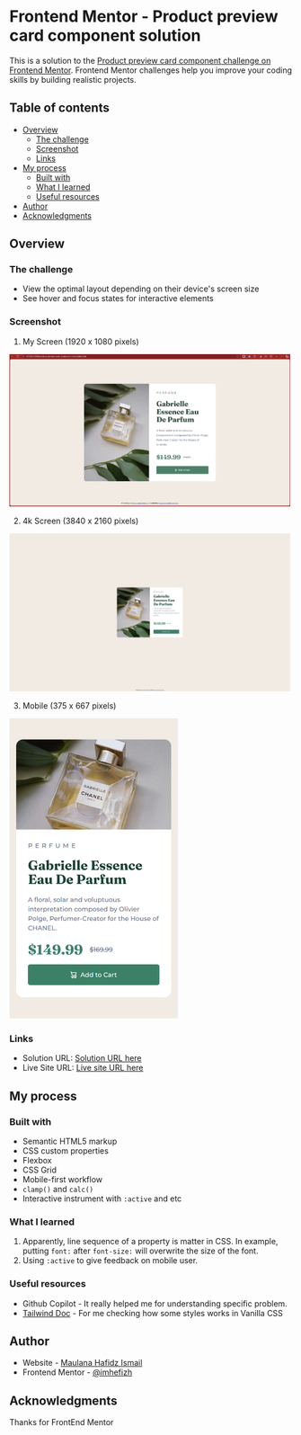 # Frontend Mentor - Product preview card component solution

This is a solution to the [Product preview card component challenge on Frontend Mentor](https://www.frontendmentor.io/challenges/product-preview-card-component-GO7UmttRfa). Frontend Mentor challenges help you improve your coding skills by building realistic projects.

## Table of contents

- [Overview](#overview)
  - [The challenge](#the-challenge)
  - [Screenshot](#screenshot)
  - [Links](#links)
- [My process](#my-process)
  - [Built with](#built-with)
  - [What I learned](#what-i-learned)
  - [Useful resources](#useful-resources)
- [Author](#author)
- [Acknowledgments](#acknowledgments)

## Overview

### The challenge

- View the optimal layout depending on their device's screen size
- See hover and focus states for interactive elements

### Screenshot

1. My Screen (1920 x 1080 pixels)

<img src='./screenshots/Screenshot 2025-10-31 083418.png' alt='my-screen' width='500'>

2.  4k Screen (3840 x 2160 pixels)

<img src='./screenshots/127.0.0.1_5500_product-preview-card-component-main_index.html(4k Screen).png' alt='my-screen' width='500'>

3.  Mobile (375 x 667 pixels)

<img src='./screenshots/127.0.0.1_5500_product-preview-card-component-main_index.html(iPhone SE).png' alt='my-screen' width='300'>

### Links

- Solution URL: [Solution URL here](https://github.com/imhefizh/FrontEnd-Web-Lab/tree/main/product-preview-card-component-main)
- Live Site URL: [Live site URL here](https://imhefizh.github.io/FrontEnd-Web-Lab/product-preview-card-component-main)

## My process

### Built with

- Semantic HTML5 markup
- CSS custom properties
- Flexbox
- CSS Grid
- Mobile-first workflow
- `clamp()` and `calc()`
- Interactive instrument with `:active` and etc

### What I learned

1. Apparently, line sequence of a property is matter in CSS. In example, putting `font:` after `font-size:` will overwrite the size of the font.
2. Using `:active` to give feedback on mobile user.

### Useful resources

- Github Copilot - It really helped me for understanding specific problem.
- [Tailwind Doc](https://tailwindcss.com/docs/aspect-ratio) - For me checking how some styles works in Vanilla CSS

## Author

- Website - [Maulana Hafidz Ismail](https://maulanahafidz.com)
- Frontend Mentor - [@imhefizh](https://www.frontendmentor.io/profile/imhefizh)

## Acknowledgments

Thanks for FrontEnd Mentor
